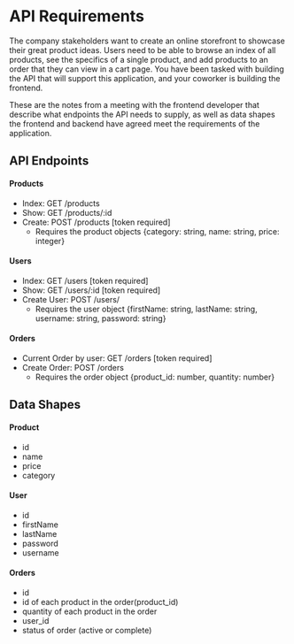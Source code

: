 # API Requirements

The company stakeholders want to create an online storefront to showcase their great product ideas. Users need to be able to browse an index of all products, see the specifics of a single product, and add products to an order that they can view in a cart page. You have been tasked with building the API that will support this application, and your coworker is building the frontend.

These are the notes from a meeting with the frontend developer that describe what endpoints the API needs to supply, as well as data shapes the frontend and backend have agreed meet the requirements of the application.

## API Endpoints

#### Products

- Index: GET /products
- Show: GET /products/:id
- Create: POST /products [token required]
  - Requires the product objects {category: string, name: string, price: integer}

#### Users

- Index: GET /users [token required]
- Show: GET /users/:id [token required]
- Create User: POST /users/
  - Requires the user object {firstName: string, lastName: string, username: string, password: string}

#### Orders

- Current Order by user: GET /orders [token required]
- Create Order: POST /orders
  - Requires the order object {product_id: number, quantity: number}

## Data Shapes

#### Product

- id
- name
- price
- category

#### User

- id
- firstName
- lastName
- password
- username

#### Orders

- id
- id of each product in the order(product_id)
- quantity of each product in the order
- user_id
- status of order (active or complete)

